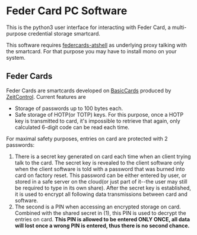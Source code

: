 Feder Card PC Software
======================

This is the python3 user interface for interacting with Feder Card, a
multi-purpose credential storage smartcard. 

This software requires
[federcards-atshell](https://github.com/federcards/federcards-atshell) as
underlying proxy talking with the smartcard. For that purpose you may have to
install mono on your system.

## Feder Cards

Feder Cards are smartcards developed on [BasicCards](http://www.basiccard.com)
produced by [ZeitControl](https://www.zeitcontrol.de). Current features are

* Storage of passwords up to 100 bytes each.
* Safe storage of HOTP(or TOTP) keys. For this purpose, once a HOTP key is
  transmitted to card, it's impossible to retrieve that again, only calculated
  6-digit code can be read each time.

For maximal safety purposes, entries on card are protected with 2 passwords:

1. There is a secret key generated on card each time when an client trying talk
   to the card. The secret key is revealed to the client software only when the
   client software is told with a password that was burned into card on factory
   reset.  This password can be either entered by user, or stored in a safe
   server on the cloud(or just part of it--the user may still be required to
   type in its own share).  After the secret key is established, it is used to
   encrypt all following data transmissions between card and software.
2. The second is a PIN when accessing an encrypted storage on card. Combined
   with the shared secret in (1), this PIN is used to decrypt the entries
   on card. **This PIN is allowed to be entered ONLY ONCE, all data will lost
   once a wrong PIN is entered, thus there is no second chance.**
